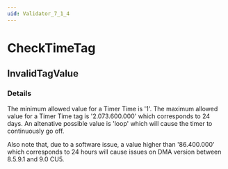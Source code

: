 ```yaml
---
uid: Validator_7_1_4
---
```


# CheckTimeTag

## InvalidTagValue

<!-- Description, Properties, ... sections are auto-generated. -->
<!-- REPLACE ME AUTO-GENERATION -->

### Details

The minimum allowed value for a Timer Time is '1'.
The maximum allowed value for a Timer Time tag is '2.073.600.000' which corresponds to 24 days.
An altenative possible value is 'loop' which will cause the timer to continuously go off.

Also note that, due to a software issue, a value higher than '86.400.000' which corresponds to 24 hours will cause issues on DMA version between 8.5.9.1 and 9.0 CU5.

<!-- Uncomment to add example code -->
<!--### Example code-->
